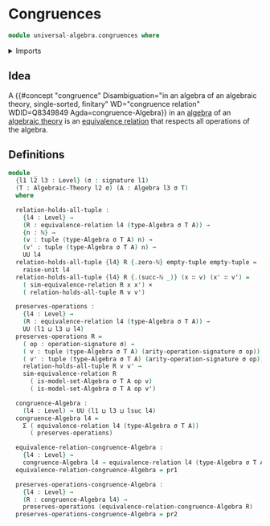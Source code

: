 # Congruences

```agda
module universal-algebra.congruences where
```

<details><summary>Imports</summary>

```agda
open import elementary-number-theory.natural-numbers

open import foundation.cartesian-product-types
open import foundation.dependent-pair-types
open import foundation.equivalence-relations
open import foundation.propositions
open import foundation.unit-type
open import foundation.universe-levels

open import lists.tuples

open import universal-algebra.algebraic-theories
open import universal-algebra.algebras-of-algebraic-theories
open import universal-algebra.signatures
```

</details>

## Idea

A
{{#concept "congruence" Disambiguation="in an algebra of an algebraic theory, single-sorted, finitary" WD="congruence relation" WDID=Q8349849 Agda=congruence-Algebra}}
in an [algebra](universal-algebra.algebras-of-algebraic-theories.md) of an
[algebraic theory](universal-algebra.algebraic-theories.md) is an
[equivalence relation](foundation.equivalence-relations.md) that respects all
operations of the algebra.

## Definitions

```agda
module _
  {l1 l2 l3 : Level} (σ : signature l1)
  (T : Algebraic-Theory l2 σ) (A : Algebra l3 σ T)
  where

  relation-holds-all-tuple :
    {l4 : Level} →
    (R : equivalence-relation l4 (type-Algebra σ T A)) →
    {n : ℕ} →
    (v : tuple (type-Algebra σ T A) n) →
    (v' : tuple (type-Algebra σ T A) n) →
    UU l4
  relation-holds-all-tuple {l4} R {.zero-ℕ} empty-tuple empty-tuple =
    raise-unit l4
  relation-holds-all-tuple {l4} R {.(succ-ℕ _)} (x ∷ v) (x' ∷ v') =
    ( sim-equivalence-relation R x x') ×
    ( relation-holds-all-tuple R v v')

  preserves-operations :
    {l4 : Level} →
    (R : equivalence-relation l4 (type-Algebra σ T A)) →
    UU (l1 ⊔ l3 ⊔ l4)
  preserves-operations R =
    ( op : operation-signature σ) →
    ( v : tuple (type-Algebra σ T A) (arity-operation-signature σ op)) →
    ( v' : tuple (type-Algebra σ T A) (arity-operation-signature σ op)) →
    relation-holds-all-tuple R v v' →
    sim-equivalence-relation R
      ( is-model-set-Algebra σ T A op v)
      ( is-model-set-Algebra σ T A op v')

  congruence-Algebra :
    (l4 : Level) → UU (l1 ⊔ l3 ⊔ lsuc l4)
  congruence-Algebra l4 =
    Σ ( equivalence-relation l4 (type-Algebra σ T A))
      ( preserves-operations)

  equivalence-relation-congruence-Algebra :
    {l4 : Level} →
    congruence-Algebra l4 → equivalence-relation l4 (type-Algebra σ T A)
  equivalence-relation-congruence-Algebra = pr1

  preserves-operations-congruence-Algebra :
    {l4 : Level} →
    (R : congruence-Algebra l4) →
    preserves-operations (equivalence-relation-congruence-Algebra R)
  preserves-operations-congruence-Algebra = pr2
```
